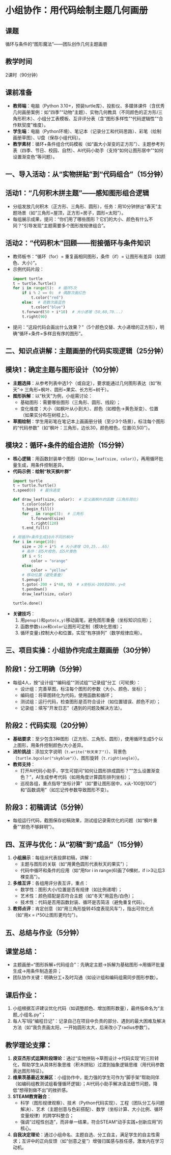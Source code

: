 # 小组协作：用代码绘制主题几何画册  


## 课题  
循环与条件的“图形魔法”——团队创作几何主题画册  


## 教学时间  
2课时（90分钟）  


## 课前准备  
- **教师端**：电脑（Python 3.10+，预装turtle库）、投影仪、多媒体课件（含优秀几何画册案例：如“四季”“动物”主题）、实物几何教具（不同颜色的正方形/三角形积木）、小组分工表模板、互评评分表（含“图形多样性”“代码逻辑性”“合作默契度”维度）。  
- **学生端**：电脑（Python环境）、笔记本（记录分工和代码思路）、彩笔（绘制画册草图）、U盘（保存小组代码）。  
- **教学素材**：循环+条件组合代码模板（如“画大小渐变的正方形”）、主题参考列表（四季、节日、校园、自然）、AI代码小助手（支持“如何让图形居中”“如何设置渐变色”等问题）。  


## 一、导入活动：从“实物拼贴”到“代码组合”（15分钟）  
## 活动1：“几何积木拼主题”——感知图形组合逻辑  
- 分组发放几何积木（正方形、三角形、圆形），任务：用10分钟拼出“春天”主题场景（如“三角形=屋顶，正方形=房子，圆形=太阳”）。  
- 每组展示成果，提问：“你们用了哪些图形？它们的大小、颜色有什么不同？”引导发现“主题需要多个图形按规律组合”。  

## 活动2：“代码积木”回顾——衔接循环与条件知识  
- 教师板书：“循环（for）= 重复画相同图形，条件（if）= 让图形有差异（如颜色、大小）”。  
- 示例代码片段：  
  ```python
  import turtle
  t = turtle.Turtle()
  for i in range(5):  # 循环5次
      if i % 2 == 0:  # 偶数次画红色
          t.color("red")
      else:  # 奇数次画蓝色
          t.color("blue")
      t.forward(50 + i*10)  # 大小递增（50,60,70...）
      t.right(90)
  ```  
- 提问：“这段代码会画出什么效果？”（5个颜色交替、大小递增的正方形），明确“循环+条件=多样且有序的图形”。  


## 二、知识点讲解：主题画册的代码实现逻辑（25分钟）  
## 模块1：确定主题与图形设计（10分钟）  
- **主题选择**：从参考列表中选1个（或自定），要求能通过几何图形表达（如“秋天”→ 三角形=枫叶、圆形=果实、长方形=树干）。  
- **图形拆解**：以“秋天”为例，小组需讨论：  
  - 基础图形：需要哪些图形（三角形、圆形、线段）；  
  - 变化维度：大小（如枫叶从小到大）、颜色（如橙色→黄色渐变）、位置（如果实分布在树枝上）。  
- **草图绘制**：学生用彩笔在笔记本上画画册分镜（至少3个场景），标注每个图形的“代码参数”（如“枫叶：三角形，边长30，颜色橙色，位置(0,50)”）。  

## 模块2：循环+条件的组合进阶（15分钟）  
- **核心逻辑**：用函数封装单个图形（如`draw_leaf(size, color)`），再用循环批量生成，用条件控制差异。  
- **代码示例：绘制“秋天枫叶群”**  
  ```python
  import turtle
  t = turtle.Turtle()
  t.speed(0)  # 最快速度

  def draw_leaf(size, color):  # 定义画枫叶的函数（三角形简化）
      t.color(color)
      t.begin_fill()
      for _ in range(3):  # 三角形
          t.forward(size)
          t.right(120)
      t.end_fill()

  # 用循环+条件生成10片不同的枫叶
  for i in range(10):
      size = 20 + i*5  # 大小递增（20,25...65）
      # 条件：前5片橙色，后5片黄色
      if i < 5:
          color = "orange"
      else:
          color = "yellow"
      # 移动位置（避免重叠）
      t.penup()
      t.goto(-200 + i*40, 0)  # x坐标从-200到200，y=0
      t.pendown()
      draw_leaf(size, color)

  turtle.done()
  ```  
- **关键技巧**：  
  1. 用`penup()`和`goto(x,y)`移动画笔，避免图形重叠（坐标知识应用）；  
  2. 函数参数`size`和`color`让图形可定制（模块化思维）；  
  3. 循环变量`i`控制大小和位置，实现“有序排列”（数学规律应用）。  


## 三、项目实操：小组协作完成主题画册（30分钟）  
## 阶段1：分工明确（5分钟）  
- 每组4人，按“设计组”“编码组”“测试组”“记录组”分工（可轮换）：  
  - 设计组：完善草图，标注每个图形的参数（大小、颜色、坐标）；  
  - 编码组：将草图转化为代码，使用函数和循环；  
  - 测试组：运行代码，检查图形是否符合设计（如位置错误、颜色不对）；  
  - 记录组：填写“开发日志”（遇到的问题及解决方法）。  

## 阶段2：代码实现（20分钟）  
- **基础要求**：至少包含3种图形（正方形、三角形、圆形），使用循环生成5个以上图形，用条件控制颜色/大小差异。  
- **进阶挑战**：添加文字说明（`t.write("秋天来了")`）、背景色（`turtle.bgcolor("skyblue")`）、图形旋转（`t.right(angle)`）。  
- **教师支持**：  
  - 打开AI代码小助手，学生可提问“如何让圆形排成圆形？”“怎么设置渐变色？”，AI生成参考代码（如用角度计算圆形排列坐标）；  
  - 巡视各组，重点指导“坐标计算”（如“要让图形居中，x从-100到100”）和“函数调用”（如忘记传参数导致图形不变）。  

## 阶段3：初稿调试（5分钟）  
- 每组运行代码，截图保存初稿效果，测试组记录需优化的问题（如“枫叶重叠”“颜色不够鲜明”）。  


## 四、互评与优化：从“初稿”到“成品”（15分钟）  
1. **小组展示**：每组派代表投屏初稿，讲解：  
   - 主题与图形的关联（如“用黄色圆形代表秋天的果实”）；  
   - 代码中循环和条件的应用（如“用for i in range(6)画了6棵树，if i>3让后3棵变高”）。  
2. **多维互评**：各组用评分表互评，重点：  
   - 数学性：图形大小/位置是否有规律（如比例递增）；  
   - 艺术性：颜色搭配是否符合主题（如“冬天”用蓝色/白色）；  
   - 技术性：代码是否用函数封装、循环是否简洁（避免重复代码）。  
3. **教师点评**：肯定创意（如“用三角形旋转45度表现风车”），指出可优化点（如“用x = i*50让图形更均匀”）。  


## 五、总结与作业（5分钟）  
## 课堂总结：  
- 主题画册=“图形拆解+代码组合”：先确定主题→拆解为基础图形→用循环批量生成→用条件制造差异；  
- 团队协作关键：明确分工+及时沟通（如设计组和编码组需同步图形参数）。  

## 课后作业：  
1. 小组根据互评建议优化代码（如调整颜色、增加图形数量），最终版命名为“主题_小组名.py”；  
2. 每人写1段“编程日记”：记录自己在项目中负责的部分、遇到的最大困难及解决方法（如“我负责画太阳，一开始圆形太大，后来改小了radius参数”）。  


## 教学理论支撑：  
1. **皮亚杰形式运算阶段理论**：通过“实物拼贴→草图设计→代码实现”的三阶转化，帮助学生从具体形象思维（积木拼贴）过渡到抽象逻辑思维（用代码参数表达图形特征）。  
2. **维果茨基最近发展区**：小组协作中，能力强的学生可作为“脚手架”帮助同伴（如编码组教测试组看懂循环逻辑）；AI代码小助手解决语法细节问题，降低“想得到做不出”的挫折感。  
3. **STEAM教育融合**：  
   - 科学（图形规律观察）、技术（Python代码实现）、工程（团队分工与问题解决）、艺术（主题创意与色彩搭配）、数学（坐标计算、大小比例、循环变量规律）的跨学科整合；  
   - 强调“过程性创造”，而非单一结果，符合STEAM“动手实践+创新应用”的核心。  
4. **自我决定理论**：通过小组命名、主题自选、分工自主，满足学生的自主性需求；互评中的正向反馈（如“创意之星”）增强归属感与胜任感，激发内在学习动机。